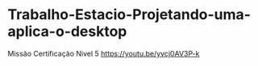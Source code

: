 # Trabalho-Estacio-Projetando-uma-aplica-o-desktop
Missão Certificação Nivel 5
https://youtu.be/yvcj0AV3P-k
